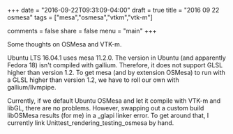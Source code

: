 +++
date = "2016-09-22T09:31:09-04:00"
draft = true
title = "2016 09 22 osmesa"
tags = ["mesa","osmesa","vtkm","vtk-m"]

comments = false
share = false
menu = "main"
+++

Some thoughts on OSMesa and VTK-m.

Ubuntu LTS 16.04.1 uses mesa 11.2.0. The version in Ubuntu (and apparently Fedora 18) 
isn't compiled with gallium. Therefore, it does not support GLSL higher than version 1.2.
 To get mesa (and by extension OSMesa) to run with a GLSL higher than version 1.2, 
we have to roll our own with gallium/llvmpipe.

Currently, if we default Ubuntu OSMesa and let it compile with VTK-m and libGL, there are no 
problems. However, swapping out a custom build libOSMesa results (for me) in a _glapi linker error. 
To get around that, I currently link Unittest_rendering_testing_osmesa by hand.

